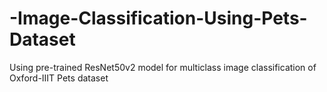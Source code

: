 # -Image-Classification-Using-Pets-Dataset
Using pre-trained ResNet50v2 model for multiclass image classification of Oxford-IIIT Pets dataset
